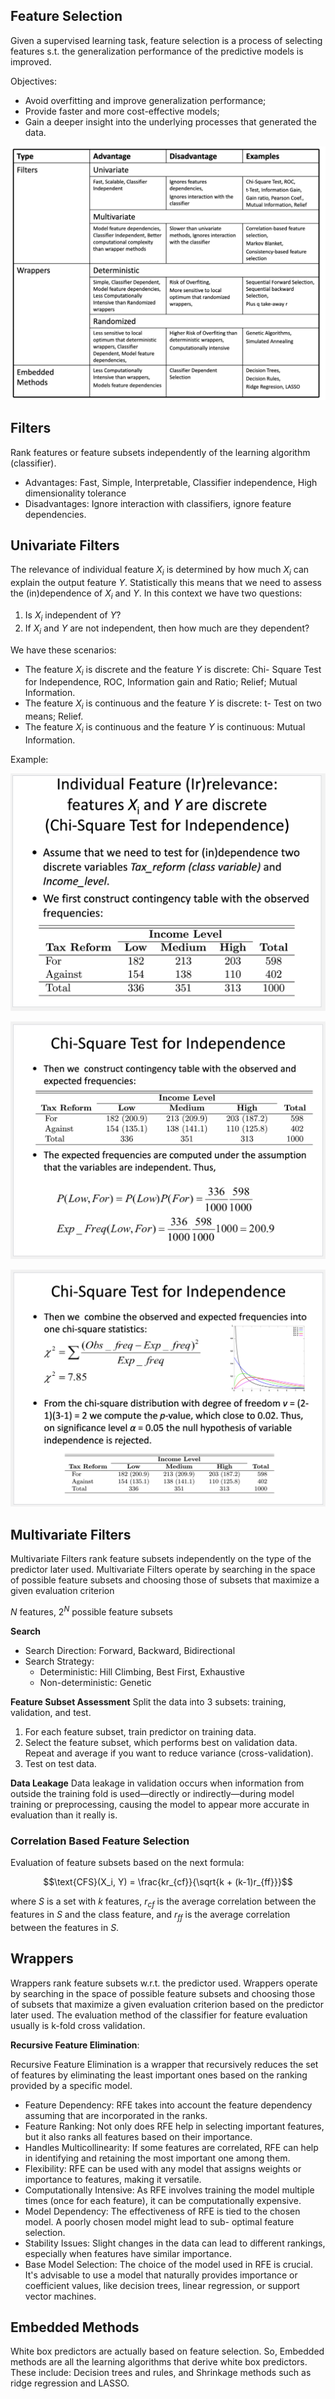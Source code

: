 ## Feature Selection

Given a supervised learning task, feature selection is a process of selecting features s.t. the generalization performance of the predictive models is improved.

Objectives:
- Avoid overfitting and improve generalization performance;
- Provide faster and more cost-effective models;
- Gain a deeper insight into the underlying processes that generated the data.

![TypesofFeatures](images/image6.png)

## Filters
Rank features or feature subsets independently of the learning algorithm (classifier).

- Advantages: Fast, Simple, Interpretable, Classifier independence, High dimensionality tolerance
- Disadvantages: Ignore interaction with classifiers, ignore feature dependencies.

## Univariate Filters

The relevance of individual feature $X_i$ is determined by how much
$X_i$ can explain the output feature $Y$. Statistically this means that we
need to assess the (in)dependence of $X_i$ and $Y$. In this context we
have two questions:

1. Is $X_i$ independent of $Y$?
2. If $X_i$ and $Y$ are not independent,
then how much are they dependent?

We have these scenarios:
- The feature $X_i$ is discrete and the feature $Y$ is discrete: Chi-
Square Test for Independence, ROC, Information gain and
Ratio; Relief; Mutual Information.
- The feature $X_i$ is continuous and the feature $Y$ is discrete: t-
Test on two means; Relief.
- The feature $X_i$ is continuous and the feature $Y$ is continuous:
Mutual Information.

Example:

![Example1](images/image7.png)

![Example2](images/image8.png)

![Example3](images/image9.png)

## Multivariate Filters
Multivariate Filters rank feature subsets independently on the
type of the predictor later used.
Multivariate Filters operate by searching in the space of
possible feature subsets and choosing those of subsets that
maximize a given evaluation criterion

$N$ features, $2^N$ possible feature subsets

**Search**
- Search Direction: Forward, Backward, Bidirectional
- Search Strategy: 
  - Deterministic: Hill Climbing, Best First, Exhaustive
  - Non-deterministic: Genetic

**Feature Subset Assessment**
Split the data into 3 subsets: training, validation, and test.
1. For each feature subset, train
predictor on training data.
2. Select the feature subset, which
performs best on validation data.
Repeat and average if you want to reduce
variance (cross-validation).
3. Test on test data.

**Data Leakage**
Data leakage in validation occurs when information
from outside the training fold is used—directly or
indirectly—during model training or preprocessing,
causing the model to appear more accurate in
evaluation than it really is.

### Correlation Based Feature Selection
Evaluation of feature subsets based on the next formula:

$$\text{CFS}(X_i, Y) = \frac{kr_{cf}}{\sqrt{k + (k-1)r_{ff}}}$$

where $S$ is a set with $k$ features, $r_{cf}$ is the average
correlation between the features in $S$ and the class
feature, and $r_{ff}$ is the average correlation between the
features in $S$.

## Wrappers
Wrappers rank feature subsets w.r.t. the predictor used.
Wrappers operate by searching in the space of possible
feature subsets and choosing those of subsets that
maximize a given evaluation criterion based on the
predictor later used.
The evaluation method of the classifier for feature evaluation
usually is k-fold cross validation.

**Recursive Feature Elimination**: 

Recursive Feature Elimination is a wrapper that recursively reduces
the set of features by eliminating the least important ones based on
the ranking provided by a specific model.

- Feature Dependency: RFE takes into account the
feature dependency assuming that are incorporated in
the ranks.
- Feature Ranking: Not only does RFE help in selecting
important features, but it also ranks all features based
on their importance.
- Handles Multicollinearity: If some features are
correlated, RFE can help in identifying and retaining the
most important one among them.
- Flexibility: RFE can be used with any model that assigns
weights or importance to features, making it versatile.
- Computationally Intensive: As RFE involves training the
model multiple times (once for each feature), it can be
computationally expensive.
- Model Dependency: The effectiveness of RFE is tied to the
chosen model. A poorly chosen model might lead to sub-
optimal feature selection.
- Stability Issues: Slight changes in the data can lead to
different rankings, especially when features have similar
importance.
- Base Model Selection: The choice of the model used in RFE is
crucial. It's advisable to use a model that naturally provides
importance or coefficient values, like decision trees, linear
regression, or support vector machines.

## Embedded Methods
White box predictors are actually based on
feature selection. So,
Embedded methods are all the learning
algorithms that derive white box predictors.
These include:
Decision trees and rules, and Shrinkage methods such as ridge regression and LASSO.

